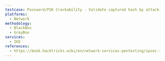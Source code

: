 ```yaml
---
testcase: Password/PSK Crackability - Validate captured hash by attacking it with cracking tools (e.g., pskcrack, hashcat, john)
platforms: 
  - Network
methodology: 
  - BlackBox
  - GreyBox
services:
  - IKE
references:
  - https://book.hacktricks.wiki/en/network-services-pentesting/ipsec-ike-vpn-pentesting.html
---
```

